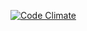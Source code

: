 [![Code Climate](https://codeclimate.com/github/jon20/Ruby/badges/gpa.svg)](https://codeclimate.com/github/jon20/Ruby)
